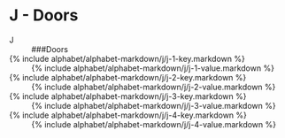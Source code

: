 <div data-role="collapsible" data-inset="false">
	<h1>J - Doors</h1>

<dl>

<dt class="alphabet-table-key-two">
<div markdown="1">
J
</div>
</dt>
<dd class="alphabet-table-value">
<div markdown="1">
###Doors
</div>
</dd>

<dt>
<div markdown="1">
{% include alphabet/alphabet-markdown/j/j-1-key.markdown %}
</div>
</dt>
<dd>
<div markdown="1">
{% include alphabet/alphabet-markdown/j/j-1-value.markdown %}
</div>
</dd>

<dt>
<div markdown="1">
{% include alphabet/alphabet-markdown/j/j-2-key.markdown %}
</div>
</dt>
<dd>
<div markdown="1">
{% include alphabet/alphabet-markdown/j/j-2-value.markdown %}
</div>
</dd>

<dt>
<div markdown="1">
{% include alphabet/alphabet-markdown/j/j-3-key.markdown %}
</div>
</dt>
<dd>
<div markdown="1">
{% include alphabet/alphabet-markdown/j/j-3-value.markdown %}
</div>
</dd>

<dt>
<div markdown="1">
{% include alphabet/alphabet-markdown/j/j-4-key.markdown %}
</div>
</dt>
<dd>
<div markdown="1">
{% include alphabet/alphabet-markdown/j/j-4-value.markdown %}
</div>
</dd>

</dl>

</div>